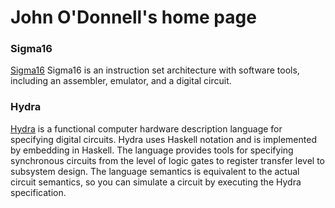 # John O'Donnell's home page

### Sigma16

[Sigma16](https://jtod.github.io/S16/) Sigma16 is an instruction set architecture with software tools, including an assembler, emulator, and a digital circuit.

### Hydra
[Hydra](https://github.com/jtod/Hydra) is a functional computer hardware description language for specifying digital circuits.  Hydra uses Haskell notation and is implemented by embedding in Haskell. The language provides tools for specifying synchronous circuits from the level of logic gates to register transfer level to subsystem design.  The language semantics is equivalent to the actual circuit semantics, so you can simulate a circuit by executing the Hydra specification.
